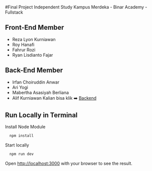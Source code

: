 #Final Project Independent Study Kampus Merdeka - Binar Academy - Fullstack

## Front-End Member
- Reza Lyon Kurniawan
- Roy Hanafi
- Fahrur Rozi
- Ryan Lisdianto Fajar

## Back-End Member
- Irfan Choiruddin Anwar
- Ari Yogi
- Mabertha Asasiyah Berliana
- Alif Kurniawan
Kalian bisa klik ➡️ [Backend](https://github.com/Irfanca1/BE-FSW-Final-Project.git)


## Run Locally in Terminal

Install Node Module
```bash
  npm install
```

Start locally
```bash
  npm run dev
```

Open [http://localhost:3000](http://localhost:3000) with your browser to see the result.